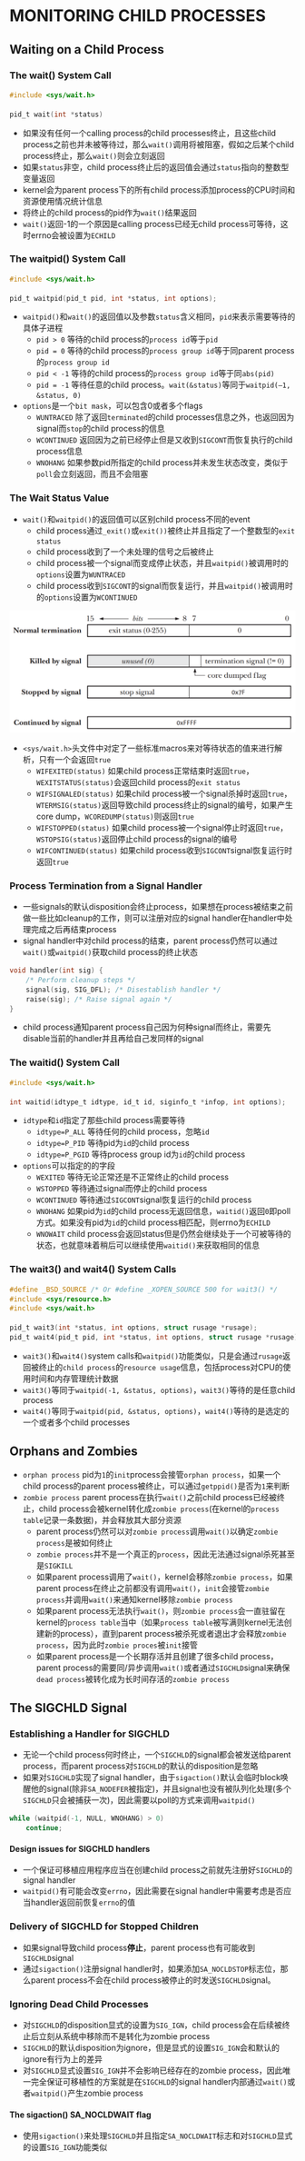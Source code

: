 # MONITORING CHILD PROCESSES

## Waiting on a Child Process

### The wait() System Call
```c
#include <sys/wait.h>

pid_t wait(int *status)
```
- 如果没有任何一个calling process的child processes终止，且这些child process之前也并未被等待过，那么`wait()`调用将被阻塞，假如之后某个child process终止，那么`wait()`则会立刻返回
- 如果`status`非空，child process终止后的返回值会通过`status`指向的整数型变量返回
- kernel会为parent process下的所有child process添加process的CPU时间和资源使用情况统计信息
- 将终止的child process的pid作为`wait()`结果返回
- `wait()`返回-1的一个原因是calling process已经无child process可等待，这时errno会被设置为`ECHILD`

### The waitpid() System Call
```c
#include <sys/wait.h>

pid_t waitpid(pid_t pid, int *status, int options);
```
- `waitpid()`和`wait()`的返回值以及参数`status`含义相同，`pid`来表示需要等待的具体子进程
  - `pid > 0` 等待的child process的`process id`等于`pid`
  - `pid = 0` 等待的child process的`process group id`等于同parent process的`process group id`
  - `pid < -1` 等待的child process的`process group id`等于同`abs(pid)`
  - `pid = -1` 等待任意的child process。`wait(&status)`等同于`waitpid(–1, &status, 0)`
- `options`是一个`bit mask`，可以包含0或者多个flags
  - `WUNTRACED` 除了返回`terminated`的child processes信息之外，也返回因为signal而`stop`的child process的信息
  - `WCONTINUED` 返回因为之前已经停止但是又收到`SIGCONT`而恢复执行的child process信息
  - `WNOHANG` 如果参数pid所指定的child process并未发生状态改变，类似于`poll`会立刻返回，而且不会阻塞

### The Wait Status Value
- `wait()`和`waitpid()`的返回值可以区别child process不同的event
  - child process通过`_exit()`或`exit())`被终止并且指定了一个整数型的`exit status`
  - child process收到了一个未处理的信号之后被终止
  - child process被一个signal而变成停止状态，并且`waitpid()`被调用时的`options`设置为`WUNTRACED`
  - child process收到`SIGCONT`的signal而恢复运行，并且`waitpid()`被调用时的`options`设置为`WCONTINUED`

![26-1.png](./img/26-1.png)

- `<sys/wait.h>`头文件中对定了一些标准macros来对等待状态的值来进行解析，只有一个会返回`true`
  - `WIFEXITED(status)` 如果child process正常结束时返回`true`，`WEXITSTATUS(status)`会返回child process的`exit status`
  - `WIFSIGNALED(status)` 如果child process被一个signal杀掉时返回`true`，`WTERMSIG(status)`返回导致child process终止的signal的编号，如果产生core dump，`WCOREDUMP(status)`则返回`true`
  - `WIFSTOPPED(status)` 如果child process被一个signal停止时返回`true`，`WSTOPSIG(status)`返回停止child process的signal的编号
  - `WIFCONTINUED(status)` 如果child process收到`SIGCONT`signal恢复运行时返回`true`

### Process Termination from a Signal Handler
- 一些signals的默认disposition会终止process，如果想在process被结束之前做一些比如cleanup的工作，则可以注册对应的signal handler在handler中处理完成之后再结束process
- signal handler中对child process的结束，parent process仍然可以通过`wait()`或`waitpid()`获取child process的终止状态

```c
void handler(int sig) {
    /* Perform cleanup steps */
    signal(sig, SIG_DFL); /* Disestablish handler */
    raise(sig); /* Raise signal again */
}
```
- child process通知parent process自己因为何种signal而终止，需要先disable当前的handler并且再给自己发同样的signal

### The waitid() System Call
```c
#include <sys/wait.h>

int waitid(idtype_t idtype, id_t id, siginfo_t *infop, int options);
```
- `idtype`和`id`指定了那些child process需要等待
  - `idtype=P_ALL` 等待任何的child process，忽略`id`
  - `idtype=P_PID` 等待pid为`id`的child process
  - `idtype=P_PGID` 等待process group id为`id`的child process
- `options`可以指定的的字段
  - `WEXITED` 等待无论正常还是不正常终止的child process
  - `WSTOPPED` 等待通过signal而停止的child process
  - `WCONTINUED` 等待通过`SIGCONT`signal恢复运行的child process
  - `WNOHANG` 如果pid为`id`的child process无返回信息，`waitid()`返回`0`即poll方式。如果没有pid为`id`的child process相匹配，则errno为`ECHILD`
  - `WNOWAIT` child process会返回status但是仍然会继续处于一个可被等待的状态，也就意味着稍后可以继续使用`waitid()`来获取相同的信息

### The wait3() and wait4() System Calls
```c
#define _BSD_SOURCE /* Or #define _XOPEN_SOURCE 500 for wait3() */
#include <sys/resource.h>
#include <sys/wait.h>

pid_t wait3(int *status, int options, struct rusage *rusage);
pid_t wait4(pid_t pid, int *status, int options, struct rusage *rusage);
```
- `wait3()`和`wait4()`system calls和`waitpid()`功能类似，只是会通过`rusage`返回被终止的`child process`的`resource usage`信息，包括process对CPU的使用时间和内存管理统计数据
- `wait3()`等同于`waitpid(-1, &status, options)`，`wait3()`等待的是任意child process
- `wait4()`等同于`waitpid(pid, &status, options)`，`wait4()`等待的是选定的一个或者多个child processes

## Orphans and Zombies
- `orphan process` pid为`1`的`init`process会接管`orphan process`，如果一个child process的parent process被终止，可以通过`getppid()`是否为`1`来判断
- `zombie process` parent process在执行`wait()`之前child process已经被终止，child process会被kernel转化成`zombie process`(在kernel的`process table`记录一条数据)，并会释放其大部分资源
  - parent process仍然可以对`zombie process`调用`wait()`以确定`zombie process`是被如何终止
  - `zombie process`并不是一个真正的`process`，因此无法通过signal杀死甚至是`SIGKILL`
  - 如果parent process调用了`wait()`，kernel会移除`zombie process`，如果parent process在终止之前都没有调用`wait()`，`init`会接管`zombie process`并调用`wait()`来通知kernel移除`zombie process`
  - 如果parent process无法执行`wait()`，则`zombie process`会一直驻留在kernel的`process table`当中（如果`process table`被写满则kernel无法创建新的process），直到parent process被杀死或者退出才会释放`zombie process`，因为此时`zombie proces`被`init`接管
  - 如果parent process是一个长期存活并且创建了很多child process，parent process的需要同/异步调用`wait()`或者通过`SIGCHLD`signal来确保`dead process`被转化成为长时间存活的`zombie process`
  
## The SIGCHLD Signal

### Establishing a Handler for SIGCHLD
- 无论一个child process何时终止，一个`SIGCHLD`的signal都会被发送给parent process，而parent process对`SIGCHLD`的默认的disposition是忽略
- 如果对`SIGCHLD`实现了signal handler，由于`sigaction()`默认会临时block唤醒他的signal(除非`SA_NODEFER`被指定)，并且signal也没有被队列化处理(多个`SIGCHLD`只会被捕获一次)，因此需要以poll的方式来调用`waitpid()`
```c
while (waitpid(-1, NULL, WNOHANG) > 0)
    continue;
```

#### Design issues for SIGCHLD handlers
- 一个保证可移植应用程序应当在创建child process之前就先注册好`SIGCHLD`的signal handler
- `waitpid()`有可能会改变`errno`，因此需要在signal handler中需要考虑是否应当handler返回前恢复`errno`的值

### Delivery of SIGCHLD for Stopped Children
- 如果signal导致child process**停止**，parent process也有可能收到`SIGCHLD`signal
- 通过`sigaction()`注册signal handler时，如果添加`SA_NOCLDSTOP`标志位，那么parent process不会在child process被停止的时发送`SIGCHLD`signal。

### Ignoring Dead Child Processes
- 对`SIGCHLD`的disposition显式的设置为`SIG_IGN`，child process会在后续被终止后立刻从系统中移除而不是转化为zombie process
- `SIGCHLD`的默认disposition为ignore，但是显式的设置`SIG_IGN`会和默认的ignore有行为上的差异
- 对`SIGCHLD`显式设置`SIG_IGN`并不会影响已经存在的zombie process，因此唯一完全保证可移植性的方案就是在`SIGCHLD`的signal handler内部通过`wait()`或者`waitpid()`产生zombie process

#### The sigaction() SA_NOCLDWAIT flag
- 使用`sigaction()`来处理`SIGCHLD`并且指定`SA_NOCLDWAIT`标志和对`SIGCHLD`显式的设置`SIG_IGN`功能类似